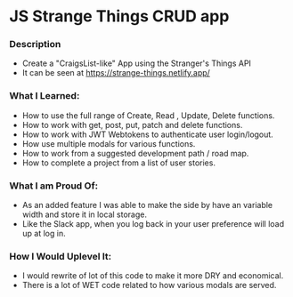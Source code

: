 # JS Strange Things CRUD app

### Description

- Create a "CraigsList-like" App using the Stranger's Things API
- It can be seen at https://strange-things.netlify.app/

### What I Learned:

- How to use the full range of Create, Read , Update, Delete functions.
- How to work with get, post, put, patch and delete functions.
- How to work with JWT Webtokens to authenticate user login/logout.
- How use multiple modals for various functions.
- How to work from a suggested development path / road map.
- How to complete a project from a list of user stories.

### What I am Proud Of:

- As an added feature I was able to make the side by have an variable width and store it in local storage.
- Like the Slack app, when you log back in your user preference will load up at log in.

### How I Would Uplevel It:

- I would rewrite of lot of this code to make it more DRY and economical.
- There is a lot of WET code related to how various modals are served.
